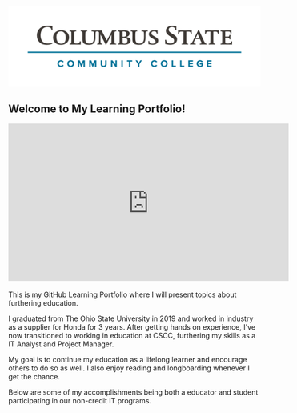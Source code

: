 
![CSCC Banner](CSCC_Banner.png)

## Welcome to My Learning Portfolio!

<iframe width="560" height="315" src="https://www.youtube.com/embed/PIw9XwFOUYs" title="YouTube video player" frameborder="0" allow="accelerometer; autoplay; clipboard-write; encrypted-media; gyroscope; picture-in-picture; web-share" allowfullscreen></iframe>

This is my GitHub Learning Portfolio where I will present topics about furthering education.

I graduated from The Ohio State University in 2019 and worked in industry as a supplier for Honda for 3 years. After getting hands on experience, I've now transitioned to working in education at CSCC, furthering my skills as a IT Analyst and Project Manager.

My goal is to continue my education as a lifelong learner and encourage others to do so as well. I also enjoy reading and longboarding whenever I get the chance.

Below are some of my accomplishments being both a educator and student participating in our non-credit IT programs.
